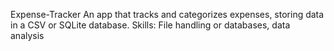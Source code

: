 Expense-Tracker
An app that tracks and categorizes expenses, storing data in a CSV or SQLite database.
Skills: File handling or databases, data analysis